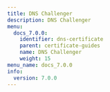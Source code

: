 ```yaml
---
title: DNS Challenger
description: DNS Challenger
menu:
  docs_7.0.0:
    identifier: dns-certificate
    parent: certificate-guides
    name: DNS Challenger
    weight: 15
menu_name: docs_7.0.0
info:
  version: 7.0.0
---
```


